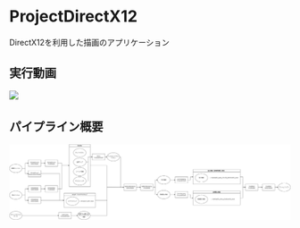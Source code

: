 # ProjectDirectX12

DirectX12を利用した描画のアプリケーション

## 実行動画
![](README/play001.gif)

## パイプライン概要
![](README/pipeline_2.drawio.png)
